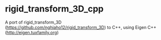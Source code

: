 # rigid_transform_3D_cpp
A port of rigid_transform_3D (https://github.com/nghiaho12/rigid_transform_3D) to C++, using Eigen C++ (http://eigen.tuxfamily.org)
